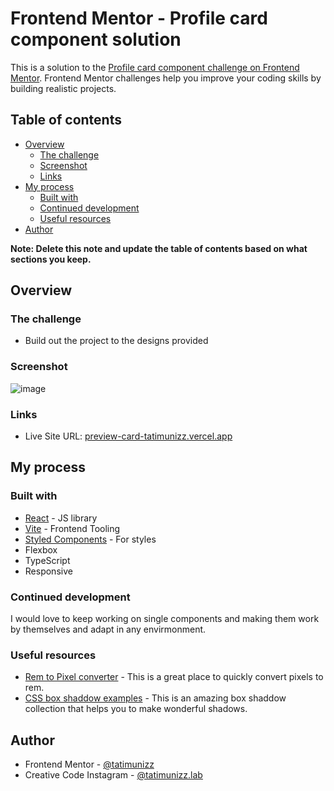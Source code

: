 # Frontend Mentor - Profile card component solution

This is a solution to the [Profile card component challenge on Frontend Mentor](https://www.frontendmentor.io/challenges/profile-card-component-cfArpWshJ). Frontend Mentor challenges help you improve your coding skills by building realistic projects. 

## Table of contents

- [Overview](#overview)
  - [The challenge](#the-challenge)
  - [Screenshot](#screenshot)
  - [Links](#links)
- [My process](#my-process)
  - [Built with](#built-with)
  - [Continued development](#continued-development)
  - [Useful resources](#useful-resources)
- [Author](#author)

**Note: Delete this note and update the table of contents based on what sections you keep.**

## Overview

### The challenge

- Build out the project to the designs provided

### Screenshot


![image](https://user-images.githubusercontent.com/22306957/211187738-246e40f3-1658-4996-b7b4-7135b665ba9d.png)

### Links

- Live Site URL: [preview-card-tatimunizz.vercel.app](https://preview-card-tatimunizz.vercel.app)

## My process

### Built with

- [React](https://reactjs.org/) - JS library
- [Vite](https://vitejs.dev) - Frontend Tooling
- [Styled Components](https://styled-components.com/) - For styles
- Flexbox
- TypeScript
- Responsive

### Continued development

I would love to keep working on single components and making them work by themselves and adapt in any envirmonment.
### Useful resources

- [Rem to Pixel converter](https://codebeautify.org/rem-to-px-converter) - This is a great place to quickly convert pixels to rem.
- [CSS box shaddow examples](https://getcssscan.com/css-box-shadow-examples) - This is an amazing box shaddow collection that helps you to make wonderful shadows.
## Author

- Frontend Mentor - [@tatimunizz](https://www.frontendmentor.io/profile/tatimunizz)
- Creative Code Instagram - [@tatimunizz.lab](https://www.instagram.com/tatimunizz.lab/)
